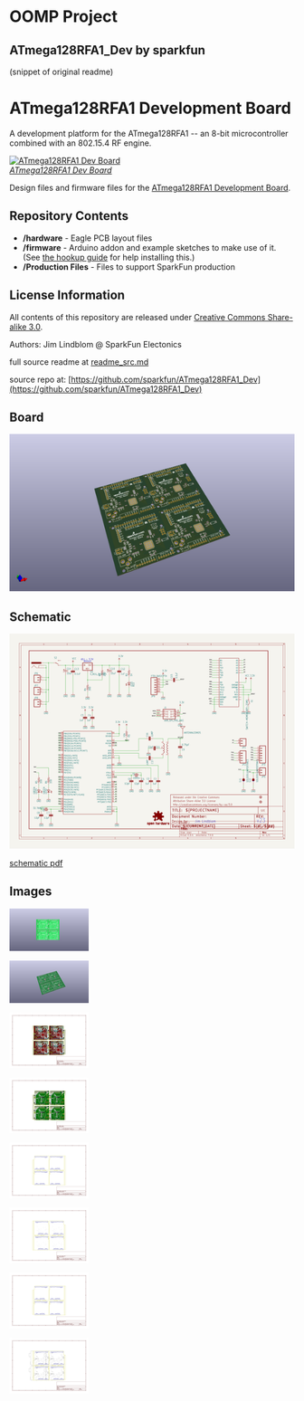 # OOMP Project  
## ATmega128RFA1_Dev  by sparkfun  
  
(snippet of original readme)  
  
ATmega128RFA1 Development Board  
======  
  
A development platform for the ATmega128RFA1 -- an 8-bit microcontroller combined with an 802.15.4 RF engine.  
  
[![ATmega128RFA1 Dev Board](https://dlnmh9ip6v2uc.cloudfront.net/images/products/1/1/1/9/7/11197-01a_medium.jpg)    
*ATmega128RFA1 Dev Board*](https://www.sparkfun.com/products/11197)  
  
Design files and firmware files for the [ATmega128RFA1 Development Board](https://www.sparkfun.com/products/11197).  
  
Repository Contents  
-------------------  
  
* **/hardware** - Eagle PCB layout files  
* **/firmware** - Arduino addon and example sketches to make use of it. (See [the hookup guide](https://learn.sparkfun.com/tutorials/atmega128rfa1-dev-board-hookup-guide) for help installing this.)  
* **/Production Files** - Files to support SparkFun production  
  
  
License Information  
-------------------  
  
All contents of this repository are released under [Creative Commons Share-alike 3.0](http://creativecommons.org/licenses/by-sa/3.0/).  
  
Authors: Jim Lindblom @ SparkFun Electonics  
  
  full source readme at [readme_src.md](readme_src.md)  
  
source repo at: [https://github.com/sparkfun/ATmega128RFA1_Dev](https://github.com/sparkfun/ATmega128RFA1_Dev)  
## Board  
  
[![working_3d.png](working_3d_600.png)](working_3d.png)  
## Schematic  
  
[![working_schematic.png](working_schematic_600.png)](working_schematic.png)  
  
[schematic pdf](working_schematic.pdf)  
## Images  
  
[![working_3D_bottom.png](working_3D_bottom_140.png)](working_3D_bottom.png)  
  
[![working_3D_top.png](working_3D_top_140.png)](working_3D_top.png)  
  
[![working_assembly_page_01.png](working_assembly_page_01_140.png)](working_assembly_page_01.png)  
  
[![working_assembly_page_02.png](working_assembly_page_02_140.png)](working_assembly_page_02.png)  
  
[![working_assembly_page_03.png](working_assembly_page_03_140.png)](working_assembly_page_03.png)  
  
[![working_assembly_page_04.png](working_assembly_page_04_140.png)](working_assembly_page_04.png)  
  
[![working_assembly_page_05.png](working_assembly_page_05_140.png)](working_assembly_page_05.png)  
  
[![working_assembly_page_06.png](working_assembly_page_06_140.png)](working_assembly_page_06.png)  
